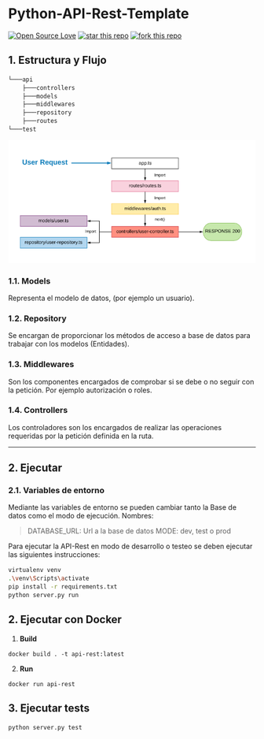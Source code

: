 # Python-API-Rest-Template

[![Open Source Love](https://badges.frapsoft.com/os/mit/mit.svg?v=102)](https://github.com/ellerbrock/open-source-badge/)
[![star this repo](http://githubbadges.com/star.svg?user=antonioalfa22&repo=Python-API-Rest-Template&style=flat)](https://github.com/antonioalfa22/Python-API-Rest-Template)
[![fork this repo](http://githubbadges.com/fork.svg?user=antonioalfa22&repo=Python-API-Rest-Template&style=flat)](https://github.com/antonioalfa22/Python-API-Rest-Template/fork)

## 1. Estructura y Flujo

```bash
└───api
    ├───controllers
    ├───models
    ├───middlewares
    ├───repository
    ├───routes
└───test
```

![flow diagram](./flow.png)

### 1.1. Models

Representa el modelo de datos, (por ejemplo un usuario).

### 1.2. Repository

Se encargan de proporcionar los métodos de acceso a base de datos para trabajar con los modelos (Entidades).

### 1.3. Middlewares

Son los componentes encargados de comprobar si se debe o no seguir con la petición. Por ejemplo autorización o roles.

### 1.4. Controllers

Los controladores son los encargados de realizar las operaciones requeridas por la petición definida en la ruta.

_______

## 2. Ejecutar

### 2.1. Variables de entorno
Mediante las variables de entorno se pueden cambiar tanto la Base de datos como el modo de ejecución. Nombres:

> DATABASE_URL: Url a la base de datos
> MODE: dev, test o prod

Para ejecutar la API-Rest en modo de desarrollo o testeo se deben ejecutar las siguientes instrucciones:

```bash
virtualenv venv
.\venv\Scripts\activate
pip install -r requirements.txt
python server.py run
```

## 2. Ejecutar con Docker

1. **Build**

```docker
docker build . -t api-rest:latest
```

2. **Run**

```docker
docker run api-rest
```

## 3. Ejecutar tests

```python
python server.py test
```
